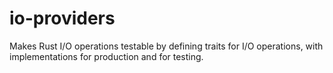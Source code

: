 # io-providers
Makes Rust I/O operations testable by defining traits for I/O operations, with implementations for production and for testing.
